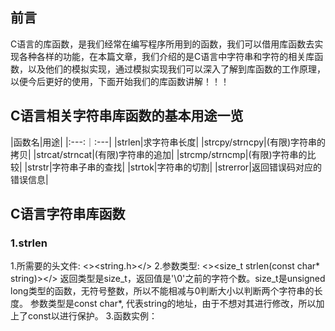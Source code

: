 ## 前言
C语言的库函数，是我们经常在编写程序所用到的函数，我们可以借用库函数去实现各种各样的功能，在本篇文章，我们介绍的是C语言中字符串和字符的相关库函数，以及他们的模拟实现，通过模拟实现我们可以深入了解到库函数的工作原理，以便今后更好的使用，下面开始我们的库函数讲解！！！
## C语言相关字符串库函数的基本用途一览
|函数名|用途|
|:---:｜:---|
|strlen|求字符串长度|
|strcpy/strncpy|(有限)字符串的拷贝|
|strcat/strncat|(有限)字符串的追加|
|strcmp/strncmp|(有限)字符串的比较|
|strstr|字符串子串的查找|
|strtok|字符串的切割|
|strerror|返回错误码对应的错误信息|
## C语言字符串库函数
### 1.strlen
1.所需要的头文件: <><string.h></>
2.参数类型: <><size_t strlen(const char* string)></>
返回类型是size_t，返回值是'\0'之前的字符个数。size_t是unsigned long类型的函数，无符号整数，所以不能相减与0判断大小以判断两个字符串的长度。
参数类型是const char*, 代表string的地址，由于不想对其进行修改，所以加上了const以进行保护。
3.函数实例：

